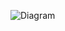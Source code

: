 ![Diagram](https://github.com/omerunsal/.net-core-mvc-rest-api/assets/47754244/c01dc2b2-c1f8-47c1-8535-3cc934479130)
